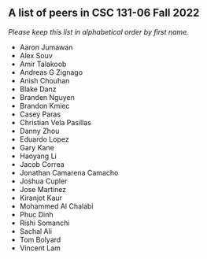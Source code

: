 A list of peers in CSC 131-06 Fall 2022
--------------------------------------------------

*Please keep this list in alphabetical order by first name.*
* Aaron Jumawan
* Alex Souv
* Amir Talakoob
* Andreas G Zignago
* Anish Chouhan
* Blake Danz
* Branden Nguyen
* Brandon Kmiec
* Casey Paras
* Christian Vela Pasillas
* Danny Zhou
* Eduardo Lopez
* Gary Kane
* Haoyang Li 
* Jacob Correa
* Jonathan Camarena Camacho
* Joshua Cupler
* Jose Martinez
* Kiranjot Kaur
* Mohammed Al Chalabi
* Phuc Dinh
* Rishi Somanchi
* Sachal Ali
* Tom Bolyard
* Vincent Lam
